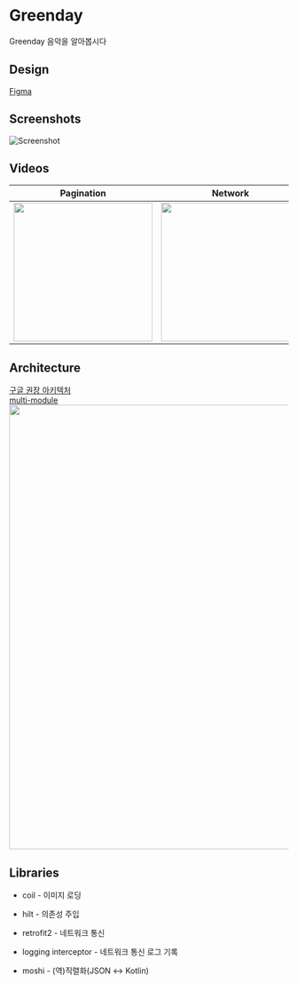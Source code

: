 # Greenday
Greenday 음악을 알아봅시다

## Design
[Figma](https://www.figma.com/file/2YmPt6ZoRMIJvRwLHLRul8/Greenday?type=design&node-id=2%3A224&mode=design&t=cMRvjynp7cCUu3Ni-1)

## Screenshots
![Screenshot](https://github.com/jhg3410/Greenday/assets/80373033/5fa73fa3-37f2-4e81-9cc0-a0f32fcf8e8d)

## Videos
|Pagination|Network|
|:----:|:----:|
|<img width="250" src="https://github.com/jhg3410/Greenday/assets/80373033/53b7c820-837f-4199-b245-d733ea5338e5">|<img width = "250" src = "https://github.com/jhg3410/Greenday/assets/80373033/6aeab840-7b5f-41ef-a650-013ef91cca7a">|

## Architecture
[구글 권장 아키텍처](https://developer.android.com/topic/architecture)  
[multi-module](https://developer.android.com/topic/modularization)  
<img width="800" src="https://github.com/jhg3410/Greenday/assets/80373033/c9b107db-d99c-4720-8331-c66f50503264">

## Libraries

- coil - 이미지 로딩
  
- hilt - 의존성 주입
  
- retrofit2 - 네트워크 통신
  
- logging interceptor - 네트워크 통신 로그 기록
  
- moshi - (역)직렬화(JSON ↔ Kotlin)
